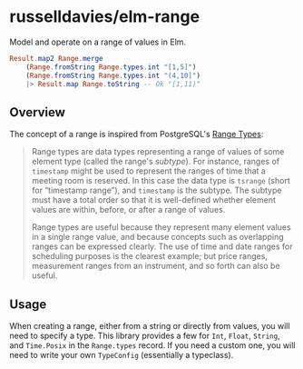 # russelldavies/elm-range

Model and operate on a range of values in Elm.

```elm
Result.map2 Range.merge
    (Range.fromString Range.types.int "[1,5]")
    (Range.fromString Range.types.int "(4,10]")
    |> Result.map Range.toString -- Ok "[1,11)"
```

## Overview

The concept of a range is inspired from PostgreSQL's [Range
Types](https://www.postgresql.org/docs/current/rangetypes.html):

> Range types are data types representing a range of values of some element
> type (called the range's *subtype*). For instance, ranges of `timestamp`
> might be used to represent the ranges of time that a meeting room is
> reserved. In this case the data type is `tsrange` (short for “timestamp
> range”), and `timestamp` is the subtype. The subtype must have a total order
> so that it is well-defined whether element values are within, before, or
> after a range of values.
>
> Range types are useful because they represent many element values in a single
> range value, and because concepts such as overlapping ranges can be expressed
> clearly. The use of time and date ranges for scheduling purposes is the
> clearest example; but price ranges, measurement ranges from an instrument,
> and so forth can also be useful.

## Usage

When creating a range, either from a string or directly from values, you will
need to specify a type. This library provides a few for `Int`, `Float`,
`String`, and `Time.Posix` in the `Range.types` record. If you need a custom
one, you will need to write your own `TypeConfig` (essentially a typeclass).
